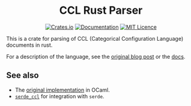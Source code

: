 <div align="center">

CCL Rust Parser
===============

[![Crates.io](https://img.shields.io/crates/v/ccl_rs)](https://crates.io/crates/ccl_rs)
[![Documentation](https://docs.rs/ccl_rs/badge.svg)](https://docs.rs/ccl_rs)
[![MIT Licence](https://img.shields.io/crates/l/ccl_rs)](./LICENCE)

</div>

This is a crate for parsing of CCL (Categorical Configuration Language) documents in rust.

For a description of the language, see the [original blog post](https://chshersh.com/blog/2025-01-06-the-most-elegant-configuration-language.html) or the [docs](https://docs.rs/ccl_rs).

See also
--------

* The [original implementation](https://github.com/chshersh/ccl/) in OCaml.
* [`serde_ccl`](https://crates.io/crates/serde_ccl) for integration with `serde`.

